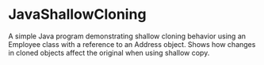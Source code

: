 # JavaShallowCloning
A simple Java program demonstrating shallow cloning behavior using an Employee class with a reference to an Address object. Shows how changes in cloned objects affect the original when using shallow copy.
